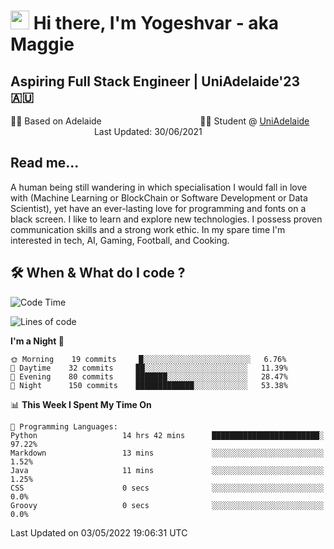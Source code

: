 <h1><img src="https://emojis.slackmojis.com/emojis/images/1531849430/4246/blob-sunglasses.gif?1531849430" width="30"/> Hi there, I'm Yogeshvar - aka Maggie</h1>

## Aspiring Full Stack Engineer | UniAdelaide'23 🇦🇺  
🏂🏻  Based on Adelaide &nbsp;&nbsp;&nbsp;&nbsp;&nbsp;&nbsp;&nbsp;&nbsp;&nbsp;&nbsp;&nbsp;&nbsp;&nbsp;&nbsp;&nbsp;&nbsp;&nbsp;&nbsp;&nbsp;&nbsp;&nbsp;&nbsp;&nbsp;&nbsp;&nbsp;&nbsp;&nbsp;&nbsp;&nbsp;&nbsp;&nbsp;&nbsp;&nbsp;&nbsp;&nbsp;&nbsp;&nbsp;&nbsp;&nbsp;👨‍💻 Student @ [UniAdelaide](https://www.adelaide.edu.au)   &nbsp;&nbsp;&nbsp;&nbsp;&nbsp;&nbsp;&nbsp;&nbsp;&nbsp;&nbsp;&nbsp;&nbsp;&nbsp;&nbsp;&nbsp;&nbsp;&nbsp;&nbsp;&nbsp;&nbsp;&nbsp;&nbsp;&nbsp;&nbsp;&nbsp;&nbsp;&nbsp;&nbsp;&nbsp;&nbsp;&nbsp;&nbsp; &nbsp;Last Updated: 30/06/2021

## Read me...

A human being still wandering in which specialisation I would fall in love with (Machine Learning or BlockChain or Software Development or Data Scientist), yet have an ever-lasting love for programming and fonts on a black screen. I like to learn and explore new technologies. I possess proven communication skills and a strong work ethic. In my spare time I'm interested in tech, AI, Gaming, Football, and Cooking.

## 🛠 When & What do I code ?  

<!--START_SECTION:waka-->
![Code Time](http://img.shields.io/badge/Code%20Time-1%2C404%20hrs%2010%20mins-blue)

![Lines of code](https://img.shields.io/badge/From%20Hello%20World%20I%27ve%20Written-766%20Thousand%20lines%20of%20code-blue)

**I'm a Night 🦉** 

```text
🌞 Morning    19 commits     █░░░░░░░░░░░░░░░░░░░░░░░░   6.76% 
🌆 Daytime    32 commits     ██░░░░░░░░░░░░░░░░░░░░░░░   11.39% 
🌃 Evening    80 commits     ███████░░░░░░░░░░░░░░░░░░   28.47% 
🌙 Night      150 commits    █████████████░░░░░░░░░░░░   53.38%

```


📊 **This Week I Spent My Time On** 

```text
💬 Programming Languages: 
Python                   14 hrs 42 mins      ████████████████████████░   97.22% 
Markdown                 13 mins             ░░░░░░░░░░░░░░░░░░░░░░░░░   1.52% 
Java                     11 mins             ░░░░░░░░░░░░░░░░░░░░░░░░░   1.25% 
CSS                      0 secs              ░░░░░░░░░░░░░░░░░░░░░░░░░   0.0% 
Groovy                   0 secs              ░░░░░░░░░░░░░░░░░░░░░░░░░   0.0%

```


 Last Updated on 03/05/2022 19:06:31 UTC
<!--END_SECTION:waka-->
